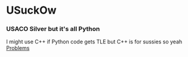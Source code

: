 # USuckOw
### USACO Silver but it's all Python 
I might use C++ if Python code gets TLE but C++ is for sussies so yeah
[Problems](usaco.org)
